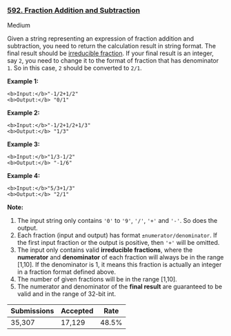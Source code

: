 ### [592. Fraction Addition and Subtraction](https://leetcode.com/problems/fraction-addition-and-subtraction/)

Medium

Given a string representing an expression of fraction addition and subtraction, you need to return the calculation result in string format. The final result should be [irreducible fraction](https://en.wikipedia.org/wiki/Irreducible_fraction). If your final result is an integer, say `` 2 ``, you need to change it to the format of fraction that has denominator `` 1 ``. So in this case, `` 2 `` should be converted to `` 2/1 ``.

__Example 1:__  

```
<b>Input:</b>"-1/2+1/2"
<b>Output:</b> "0/1"
```

__Example 2:__  

```
<b>Input:</b>"-1/2+1/2+1/3"
<b>Output:</b> "1/3"
```

__Example 3:__  

```
<b>Input:</b>"1/3-1/2"
<b>Output:</b> "-1/6"
```

__Example 4:__  

```
<b>Input:</b>"5/3+1/3"
<b>Output:</b> "2/1"
```

__Note:__  

1.   The input string only contains `` '0' `` to `` '9' ``, `` '/' ``, `` '+' `` and `` '-' ``. So does the output.
2.   Each fraction (input and output) has format `` ±numerator/denominator ``. If the first input fraction or the output is positive, then `` '+' `` will be omitted.
3.   The input only contains valid __irreducible fractions__, where the __numerator__ and __denominator__ of each fraction will always be in the range \[1,10\]. If the denominator is 1, it means this fraction is actually an integer in a fraction format defined above.
4.   The number of given fractions will be in the range \[1,10\].
5.   The numerator and denominator of the __final result__ are guaranteed to be valid and in the range of 32-bit int.

| Submissions    | Accepted     | Rate   |
| -------------- | ------------ | ------ |
| 35,307 | 17,129 | 48.5% |